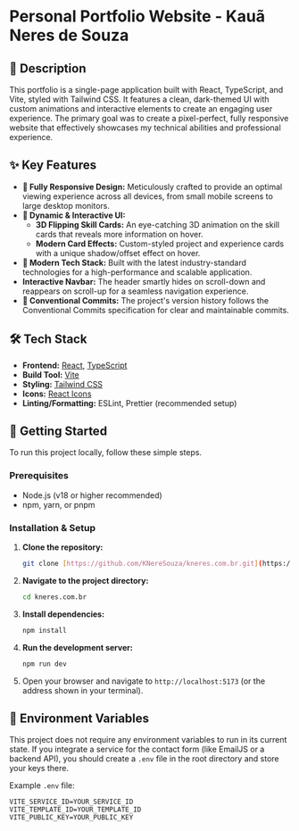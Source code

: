 # Personal Portfolio Website - Kauã Neres de Souza

## 📜 Description

This portfolio is a single-page application built with React, TypeScript, and Vite, styled with Tailwind CSS. It features a clean, dark-themed UI with custom animations and interactive elements to create an engaging user experience. The primary goal was to create a pixel-perfect, fully responsive website that effectively showcases my technical abilities and professional experience.

## ✨ Key Features

- **📱 Fully Responsive Design:** Meticulously crafted to provide an optimal viewing experience across all devices, from small mobile screens to large desktop monitors.
- **🎨 Dynamic & Interactive UI:**
  - **3D Flipping Skill Cards:** An eye-catching 3D animation on the skill cards that reveals more information on hover.
  - **Modern Card Effects:** Custom-styled project and experience cards with a unique shadow/offset effect on hover.
- **🚀 Modern Tech Stack:** Built with the latest industry-standard technologies for a high-performance and scalable application.
- **Interactive Navbar:** The header smartly hides on scroll-down and reappears on scroll-up for a seamless navigation experience.
- **📝 Conventional Commits:** The project's version history follows the Conventional Commits specification for clear and maintainable commits.

## 🛠️ Tech Stack

- **Frontend:** [React](https://react.dev/), [TypeScript](https://www.typescriptlang.org/)
- **Build Tool:** [Vite](https://vitejs.dev/)
- **Styling:** [Tailwind CSS](https://tailwindcss.com/)
- **Icons:** [React Icons](https://react-icons.github.io/react-icons/)
- **Linting/Formatting:** ESLint, Prettier (recommended setup)

## 🚀 Getting Started

To run this project locally, follow these simple steps.

### Prerequisites

- Node.js (v18 or higher recommended)
- npm, yarn, or pnpm

### Installation & Setup

1.  **Clone the repository:**

    ```bash
    git clone [https://github.com/KNereSouza/kneres.com.br.git](https://github.com/KNereSouza/kneres.com.br.git)
    ```

2.  **Navigate to the project directory:**

    ```bash
    cd kneres.com.br
    ```

3.  **Install dependencies:**

    ```bash
    npm install
    ```

4.  **Run the development server:**

    ```bash
    npm run dev
    ```

5.  Open your browser and navigate to `http://localhost:5173` (or the address shown in your terminal).

## 📄 Environment Variables

This project does not require any environment variables to run in its current state. If you integrate a service for the contact form (like EmailJS or a backend API), you should create a `.env` file in the root directory and store your keys there.

Example `.env` file:

```.env
VITE_SERVICE_ID=YOUR_SERVICE_ID
VITE_TEMPLATE_ID=YOUR_TEMPLATE_ID
VITE_PUBLIC_KEY=YOUR_PUBLIC_KEY
```

